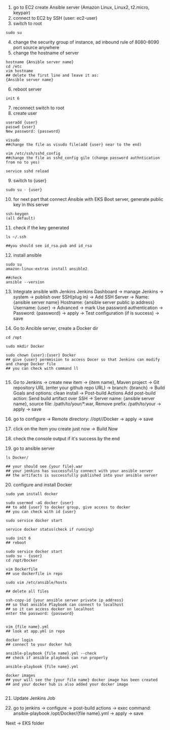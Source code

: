 1. go to EC2 create Ansible server (Amazon Linux, Linux2, t2.micro, keypair)
2. connect to EC2 by SSH (user: ec2-user)
3. switch to root
```
sudo su
```
4. change the security group of instance, ad inbound rule of 8080-8090 port source anywhere
5. change the hostname of server
```
hostname {Ansible server name}
cd /etc
vim hostname
## delete the first line and leave it as:
{Ansible server name}
```
6. reboot server
```
init 6
```
7. reconnect switch to root
8. create user
``` 
useradd {user}
passwd {user}
New password: {password}

visudo
##change the file as visudo file(add {user} near to the end)

vim /etc/ssh/sshd_config
##change the file as sshd_config gile (change password authntication from no to yes)

service sshd reload
```

9. switch to {user}
```
sudo su - {user}

```
10. for next part that connect Ansible with EKS Boot server, generate public key in this server
```
ssh-keygen
(all default)
```
11. check if the key generated
```
ls ~/.ssh

##you should see id_rsa.pub and id_rsa
```
12. install ansible
```
sudo su
amazon-linux-extras install ansible2

##check
ansible --version

```
13. Integrate ansible with Jenkins
Jenkins Dashboard ->  manage Jenkins -> system ->  publish over SSH(plug in) -> Add SSH Server -> Name: {ansible server name} Hostname: {ansible server public ip address} Username: {user} -> Advanced -> mark Use password authentication -> Password: {password} -> apply -> Test configuration (if is success) ->  save

14. Go to Ancible server, create a Docker dir
```
cd /opt

sudo mkdir Docker

sudo chown {user}:{user} Docker
## give {user} permmision to access Docer so that Jenkins can modify and change Docker file
## you can check with command ll


```

15. Go to Jenkins -> create new item -> {item name}, Maven project -> Git repository URL (enter your github repo URL) -> branch: {branch} -> Build Goals and options: clean install -> Post-build Actions    Add post-build action: Send build artifact over SSH -> Server name: {ansible server name}, source file: /path/to/your/*.war, Remove prefix: /path/to/your -> apply -> save

16. go to configure -> Remote directory: //opt//Docker -> apply -> save

17. click on the Item you create just now -> Build Now

18. check the console output if it's success by the end

19. go to ansible server
```
ls Docker/

## your should see {your file}.war
## your jenkins has successfully connect with your ansible server
## the artifacts is successfully published into your ansible server
```

20. configure and install Docker
```
sudo yum install docker

sudo usermod -aG docker {user}
## to add {user} to docker group, give access to docker
## you can check with id {user}

sudo service docker start

service docker status(check if running)

sudo init 6
## reboot

sudo service docker start
sudo su - {user}
cd /opt/Docker

vim Dockerfile
## use dockerfile in repo

sudo vim /etc/ansible/hosts

## delete all files

ssh-copy-id {your ansible server private ip address}
## so that ansible Playbook can connect to localhost
## so it can access docker on localhost
enter the password: {password}


vim {file name}.yml
## look at app.yml in repo

docker login
## connect to your docker hub

ansible-playbook {file name}.yml --check
## check if ansible playbook can run properly

ansible-playbook {file name}.yml

docker images
## your will see the {your file name} docker image has been created
## and your docker hub is also added your docker image


```

21. Update Jenkins Job

22. go to jenkins -> configure -> post-build actions -> exec command: ansible-playbook /opt/Docker/{file name}.yml -> apply -> save

Next -> EKS folder
